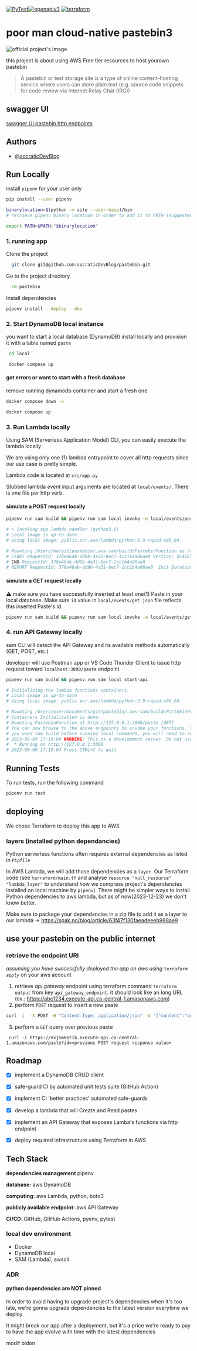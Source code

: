 [![PyTest](https://github.com/socraticDevBlog/pastebin/actions/workflows/pytest.yml/badge.svg?branch=main)](https://github.com/socraticDevBlog/pastebin/actions/workflows/pytest.yml)[![openapiv3](https://github.com/socraticDevBlog/pastebin/actions/workflows/lint.yml/badge.svg?branch=main)](https://github.com/socraticDevBlog/pastebin/actions/workflows/lint.yml)
[![terraform](https://github.com/socraticDevBlog/pastebin/actions/workflows/terraform.yml/badge.svg?branch=main)](https://github.com/socraticDevBlog/pastebin/actions/workflows/terraform.yml)

# poor man cloud-native pastebin3

![official project's image](pastebin.png "socraticDevBlog cloud-native pastebin")

this project is about using AWS Free tier resources to host yourown pastebin

> A pastebin or text storage site is a type of online content-hosting service
> where users can store plain text (e.g. source code snippets for code review
> via Internet Relay Chat (IRC))

## swagger UI

[swagger UI pastebin http endpoints](https://socraticdevblog.github.io/pastebin/)

## Authors

- [@socraticDevBlog](https://www.github.com/socraticDevBlog)

## Run Locally

install `pipenv` for your user only

```bash
pip install --user pipenv

binarylocation=$(python -m site --user-base)/bin
# retrieve pipenv binary location in order to add it to PATH (suggested: add it to your .bashrc file)

export PATH=$PATH:"$binarylocation"
```

### 1. running app

Clone the project

```bash
  git clone git@github.com:socraticDevBlog/pastebin.git
```

Go to the project directory

```bash
  cd pastebin
```

Install dependencies

```bash
pipenv install --deploy --dev
```

### 2. Start DynamoDB local instance

you want to start a local database (DynamoDB) install locally and provision it
with a table named `paste`

```bash
 cd local

 docker compose up
```

#### got errors or want to start with a fresh database

remove running dynamodb container and start a fresh one

```bash
docker compose down -v

docker compose up
```

### 3. Run Lambda locally

Using SAM (Serverless Application Model) CLI, you can easily execute the lambda
locally

We are using only one (1) lambda entrypoint to cover all http requests since
our use case is pretty simple.

Lambda code is located at `src/app.py`

Stubbed lambda _event_ input arguments are located at `local/events/`. There is
one file per http verb.

#### simulate a POST request locally

```bash
pipenv run sam build && pipenv run sam local invoke -e local/events/post.json

# > Invoking app.lambda_handler (python3.9)
# Local image is up-to-date
# Using local image: public.ecr.aws/lambda/python:3.9-rapid-x86_64.

# Mounting /Users/me/git/pastebin/.aws-sam/build/PastebinFunction as /var/task:ro,delegated, inside runtime container
# START RequestId: 378e46ab-dd9b-4a31-bec7-1cc1b4a06ae8 Version: $LATEST
# END RequestId: 378e46ab-dd9b-4a31-bec7-1cc1b4a06ae8
# REPORT RequestId: 378e46ab-dd9b-4a31-bec7-1cc1b4a06ae8  Init Duration: 1.52 ms  Duration: 1021.66 ms    Billed Duration: 1022 ms        Memory Size: 128 MB     Max Memory Used: 128 MB
```

#### simulate a GET request locally

⚠️ make sure you have successfully inserted at least one(1) Paste in your local
database. Make sure `id` value in `local/events/get.json` file reflects this
inserted Paste's Id.

```bash
pipenv run sam build && pipenv run sam local invoke -e local/events/get.json
```

### 4. run API Gateway locally

sam CLI will detect the API Gateway and its available methods automatically
(GET, POST, etc.)

developer will use Postman app or VS Code Thunder Client to issue http request
toward `localhost:3000/paste` endpoint

```bash
pipenv run sam build && pipenv run sam local start-api

# Initializing the lambda functions containers.
# Local image is up-to-date
# Using local image: public.ecr.aws/lambda/python:3.9-rapid-x86_64.

# Mounting /Users/user/Documents/git/pastebin/.aws-sam/build/PastebinFunction as /var/task:ro,delegated, inside runtime container
# Containers Initialization is done.
# Mounting PastebinFunction at http://127.0.0.1:3000/paste [GET]
# You can now browse to the above endpoints to invoke your functions. You do not need to restart/reload SAM CLI while working on your functions, changes will be reflected instantly/automatically. If
# you used sam build before running local commands, you will need to re-run sam build for the changes to be picked up. You only need to restart SAM CLI if you update your AWS SAM template
# 2023-08-09 17:19:04 WARNING: This is a development server. Do not use it in a production deployment. Use a production WSGI server instead.
#  * Running on http://127.0.0.1:3000
# 2023-08-09 17:19:04 Press CTRL+C to quit
```

## Running Tests

To run tests, run the following command

```bash
pipenv run test
```

## deploying

We chose Terraform to deploy this app to AWS

### layers (installed python dependancies)

Python serverless functions often requires external dependencies as listed in
`Pipfile`

In AWS Lambda, we will add those dependencies as a `layer`. Our Terraform code
(see `terraform/main.tf` and analyse `resource "null_resource" "lambda_layer"`
to understand how we compress project's dependencies installed on local machine
by `pipenv`). There might be simpler ways to install Python dependencies to aws
lambda, but as of now(2023-12-23) we don't know better.

Make sure to package your dependancies in a zip file to add it as a layer to
our lambda -> https://spak.no/blog/article/63f47f130faeadeeeb968ae9

## use your pastebin on the public internet

### retrieve the endpoint URI

_assuming you have successfully deployed the app on aws using `terraform
apply`_ on your aws account

1. retrieve _api gateway_ endpoint using terraform command `terraform output`
   from key `api_gateway_endpoint`. it should look like an long URL (ex.:
   https://abc1234.execute-api.ca-central-1.amasonaws.com)
2. perform `POST` request to insert a new paste

```bash
curl -i  -X POST -H "Content-Type: application/json" -d '{"content":"one two tree testing my new api gateway/lambda integration"}' https://exj5m66tib.execute-api.ca-central-1.amazonaws.com/paste

```

3. perform a `GET` query over previous paste

```
 curl -i https://exj5m66tib.execute-api.ca-central-1.amazonaws.com/paste?id=<previous POST request response value>
```

## Roadmap

- [x] implement a DynamoDB CRUD client

- [x] safe-guard CI by automated unit tests suite (GitHub Action)

- [x] implement CI 'better practices' automated safe-guards

- [x] develop a lambda that will Create and Read pastes

- [x] implement an API Gateway that exposes Lamba's functions via http endpoint

- [x] deploy required infrastructure using Terraform in AWS

## Tech Stack

**dependencies management** pipenv

**database:** aws DynamoDB

**computing:** aws Lambda, python, boto3

**publicly available endpoint:** aws API Gateway

**CI/CD**: GitHub, GitHub Actions, pyenv, pytest

### local dev environment

- Docker
- DynamoDB local
- SAM (Lambda), awscli

### ADR

#### python dependencies are NOT pinned

In order to avoid having to upgrade project's dependencies when it's too late,
we're gonna upgrade dependencies to the latest version everytime we deploy

It might break our app after a deployment, but it's a price we're ready to pay
to have the app evolve with time with the latest dependencies

modif bidon
